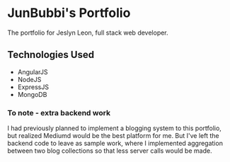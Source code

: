 # JunBubbi's Portfolio
The portfolio for Jeslyn Leon, full stack web developer.

## Technologies Used
* AngularJS
* NodeJS
* ExpressJS
* MongoDB

### To note - extra backend work
I had previously planned to implement a blogging system to this portfolio, but realized Mediumd would be the best platform for me. But I've left the backend code to leave as sample work, where I implemented aggregation between two blog collections so that less server calls would be made. 